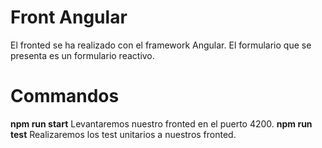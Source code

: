 <h1>Front Angular</h1>

El fronted se ha realizado con el framework Angular. El formulario que se presenta es un formulario reactivo.

<h1>Commandos</h1>

<strong>npm run start</strong> Levantaremos nuestro fronted en el puerto 4200.
<strong>npm run test</strong> Realizaremos los test unitarios a nuestros fronted.

